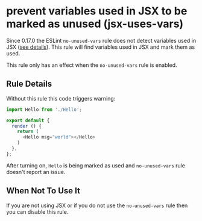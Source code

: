 # prevent variables used in JSX to be marked as unused (jsx-uses-vars)

Since 0.17.0 the ESLint `no-unused-vars` rule does not detect variables used in JSX ([see details](http://eslint.org/blog/2015/03/eslint-0.17.0-released#changes-to-jsxreact-handling)).
This rule will find variables used in JSX and mark them as used.

This rule only has an effect when the `no-unused-vars` rule is enabled.

## Rule Details

Without this rule this code triggers warning:

```js
import Hello from './Hello';

export default {
  render () {
    return (
      <Hello msg="world"></Hello>
    )
  },
};
```

After turning on, `Hello` is being marked as used and `no-unused-vars` rule doesn't report an issue.

## When Not To Use It

If you are not using JSX or if you do not use the `no-unused-vars` rule then you can disable this rule.

